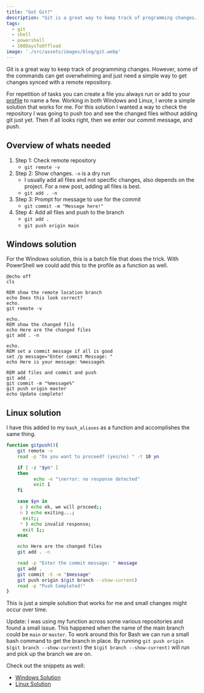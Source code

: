 ```yaml
---
title: "Got Git?"
description: "Git is a great way to keep track of programming changes. However, some of the commands can get overwhelming and just need a simple way to get changes synced with a remote repository."
tags:
  - git
  - shell
  - powershell
  - 100DaysToOffload
image: './src/assets/images/blog/git.webp'
---
```


Git is a great way to keep track of programming changes. However, some of the commands can get overwhelming and just need a simple way to get changes synced with a remote repository.

For repetition of tasks you can create a file you always run or add to your [profile](/blog/create-powershell-profile/) to name a few. Working in both Windows and Linux, I wrote a simple solution that works for me. For this solution I wanted a way to check the repository I was going to push too and see the changed files without adding git just yet. Then if all looks right, then we enter our commit message, and push.

## Overview of whats needed

1. Step 1: Check remote repository
    - `git remote -v`
2. Step 2: Show changes. `-n` is a dry run
    - I usually add all files and not specific changes, also depends on the project. For a new post, adding all files is best.
    - `git add . -n`
3. Step 3: Prompt for message to use for the commit
    - `git commit -m "Message here!"`
4. Step 4: Add all files and push to the branch
    - `git add .`
    - `git push origin main`

## Windows solution

For the Windows solution, this is a batch file that does the trick. With PowerShell we could add this to the profile as a function as well.

```batch
@echo off
cls

REM show the remote location branch
echo Does this look correct?
echo.
git remote -v

echo.
REM show the changed fils
echo Here are the changed files
git add . -n

echo.
REM set a commit message if all is good
set /p message="Enter commit Message: "
echo Here is your message: %message%

REM add files and commit and push
git add .
git commit -m "%message%"
git push origin master
echo Update complete!
```

## Linux solution

I have this added to my `bash_aliases` as a function and accomplishes the same thing.

```bash
function gitpush(){
    git remote -v
    read -p "Do you want to proceed? (yes/no) " -t 10 yn

    if [ -z "$yn" ]
    then
          echo -e "\nerror: no response detected"
          exit 1
    fi

    case $yn in 
     y ) echo ok, we will proceed;;
     n ) echo exiting...;
      exit;;
     * ) echo invalid response;
      exit 1;;
    esac

    echo Here are the changed files
    git add . -n

    read -p "Enter the commit message: " message
    git add .
    git commit -S -m "$message"
    git push origin $(git branch --show-current)
    read -p "Push Completed!"
}
```

This is just a simple solution that works for me and small changes might occur over time.

Update: I was using my function across some various repositories and found a small issue. This happened when the name of the main branch could be `main` or `master`. To work around this for Bash we can run a small bash command to get the branch in place. By running `git push origin $(git branch --show-current)` the `$(git branch --show-current)` will run and pick up the branch we are on.

Check out the snippets as well:

- [Windows Solution](https://codeberg.org/cjerrington/snippets/src/branch/main/cmd/git-push.bat)
- [Linux Solution](https://codeberg.org/cjerrington/snippets/src/branch/main/bash/git-push.sh)
